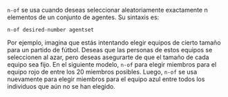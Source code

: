 ﻿`n-of` se usa cuando deseas seleccionar aleatoriamente exactamente n elementos de un conjunto de agentes. Su sintaxis es:

```n-of desired-number agentset ```

Por ejemplo, imagina que estás intentando elegir equipos de cierto tamaño para un partido de fútbol. Deseas que las personas de estos equipos se seleccionen al azar, pero deseas asegurarte de que el tamaño de cada equipo sea fijo. En el siguiente modelo, `n-of` para elegir miembros para el equipo rojo de entre los 20 miembros posibles. Luego, `n-of` se usa nuevamente para elegir miembros para el equipo azul entre todos los individuos que aún no se han elegido.